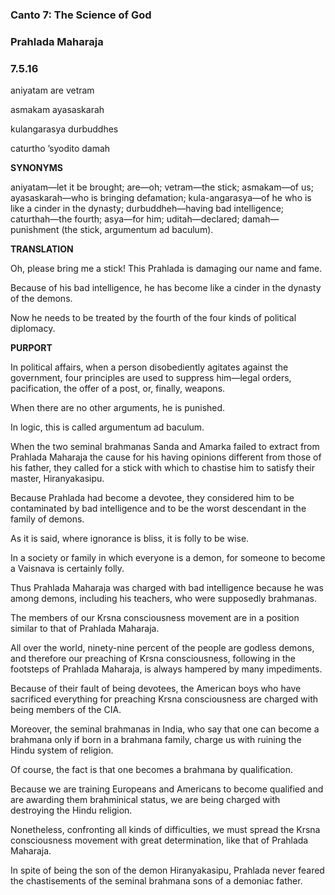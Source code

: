 <!--
.. title: SB:ignorance:654/819
.. slug: sb-654-ignorance
.. date: 2019-08-13 10:08:37 UTC-04:00
.. tags: ignorance
.. category: bhagavatam
.. link:
.. description: ignorance
.. type: text
-->

### Canto 7: The Science of God

### Prahlada Maharaja

### 7.5.16

aniyatam are vetram

asmakam ayasaskarah

kulangarasya durbuddhes

caturtho ’syodito damah

<!-- TEASER_END -->

**SYNONYMS**

aniyatam—let it be brought; are—oh; vetram—the stick; asmakam—of us; ayasaskarah—who is bringing defamation; kula-angarasya—of he who is like a cinder in the dynasty; durbuddheh—having bad intelligence; caturthah—the fourth; asya—for him; uditah—declared; damah—punishment (the stick, argumentum ad baculum).

**TRANSLATION**

Oh, please bring me a stick! This Prahlada is damaging our name and fame.

Because of his bad intelligence, he has become like a cinder in the dynasty of the demons.

Now he needs to be treated by the fourth of the four kinds of political diplomacy.

**PURPORT**

In political affairs, when a person disobediently agitates against the government, four principles are used to suppress him—legal orders, pacification, the offer of a post, or, finally, weapons.

When there are no other arguments, he is punished.

In logic, this is called argumentum ad baculum.

When the two seminal brahmanas Sanda and Amarka failed to extract from Prahlada Maharaja the cause for his having opinions different from those of his father, they called for a stick with which to chastise him to satisfy their master, Hiranyakasipu.

Because Prahlada had become a devotee, they considered him to be contaminated by bad intelligence and to be the worst descendant in the family of demons.

As it is said, where ignorance is bliss, it is folly to be wise.

In a society or family in which everyone is a demon, for someone to become a Vaisnava is certainly folly.

Thus Prahlada Maharaja was charged with bad intelligence because he was among demons, including his teachers, who were supposedly brahmanas.

The members of our Krsna consciousness movement are in a position similar to that of Prahlada Maharaja.

All over the world, ninety-nine percent of the people are godless demons, and therefore our preaching of Krsna consciousness, following in the footsteps of Prahlada Maharaja, is always hampered by many impediments.

Because of their fault of being devotees, the American boys who have sacrificed everything for preaching Krsna consciousness are charged with being members of the CIA.

Moreover, the seminal brahmanas in India, who say that one can become a brahmana only if born in a brahmana family, charge us with ruining the Hindu system of religion.

Of course, the fact is that one becomes a brahmana by qualification.

Because we are training Europeans and Americans to become qualified and are awarding them brahminical status, we are being charged with destroying the Hindu religion.

Nonetheless, confronting all kinds of difficulties, we must spread the Krsna consciousness movement with great determination, like that of Prahlada Maharaja.

In spite of being the son of the demon Hiranyakasipu, Prahlada never feared the chastisements of the seminal brahmana sons of a demoniac father.

